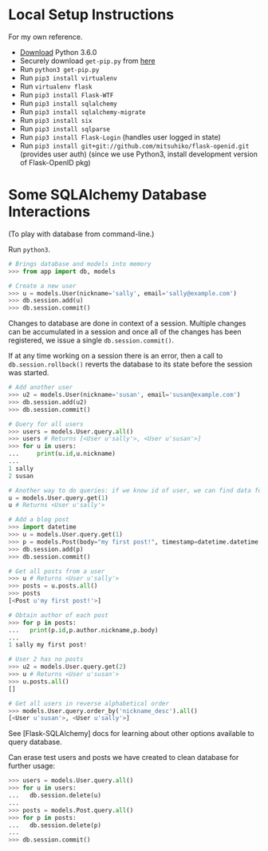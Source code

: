 # Local Setup Instructions

For my own reference.

- [Download](https://www.python.org/downloads/release/python-360/) Python 3.6.0
- Securely download `get-pip.py` from [here](https://pip.pypa.io/en/stable/installing/)
- Run `python3 get-pip.py`
- Run `pip3 install virtualenv`
- Run `virtualenv flask`
- Run `pip3 install Flask-WTF`
- Run `pip3 install sqlalchemy`
- Run `pip3 install sqlalchemy-migrate`
- Run `pip3 install six`
- Run `pip3 install sqlparse`
- Run `pip3 install Flask-Login`
  (handles user logged in state)
- Run `pip3 install git+git://github.com/mitsuhiko/flask-openid.git`
  (provides user auth)
  (since we use Python3, install development version of Flask-OpenID pkg)


# Some SQLAlchemy Database Interactions

(To play with database from command-line.)

Run `python3`.

```python
# Brings database and models into memory
>>> from app import db, models

# Create a new user
>>> u = models.User(nickname='sally', email='sally@example.com')
>>> db.session.add(u)
>>> db.session.commit()
```

Changes to database are done in context of a session. Multiple changes can be accumulated in a session and once all of the changes has been registered, we issue a single `db.session.commit()`.

If at any time working on a session there is an error, then a call to `db.session.rollback()` reverts the database to its state before the session was started.

```python
# Add another user
>>> u2 = models.User(nickname='susan', email='susan@example.com')
>>> db.session.add(u2)
>>> db.session.commit()

# Query for all users
>>> users = models.User.query.all()
>>> users # Returns [<User u'sally'>, <User u'susan'>]
>>> for u in users:
...     print(u.id,u.nickname)
...
1 sally
2 susan

# Another way to do queries: if we know id of user, we can find data for that user
u = models.User.query.get(1)
u # Returns <User u'sally'>

# Add a blog post
>>> import datetime
>>> u = models.User.query.get(1)
>>> p = models.Post(body="my first post!", timestamp=datetime.datetime.utcnow(), author=u)
>>> db.session.add(p)
>>> db.session.commit()

# Get all posts from a user
>>> u # Returns <User u'sally'>
>>> posts = u.posts.all()
>>> posts
[<Post u'my first post!'>]

# Obtain author of each post
>>> for p in posts:
...   print(p.id,p.author.nickname,p.body)
...
1 sally my first post!

# User 2 has no posts
>>> u2 = models.User.query.get(2)
>>> u # Returns <User u'susan'>
>>> u.posts.all()
[]

# Get all users in reverse alphabetical order
>>> models.User.query.order_by('nickname_desc').all()
[<User u'susan'>, <User u'sally'>]
```

See [Flask-SQLAlchemy] docs for learning about other options available to query database.

Can erase test users and posts we have created to clean database for further usage:

```python
>>> users = models.User.query.all()
>>> for u in users:
...   db.session.delete(u)
...
>>> posts = models.Post.query.all()
>>> for p in posts:
...   db.session.delete(p)
...
>>> db.session.commit()
```
